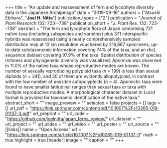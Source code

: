 +++
title = "An update and reassessment of fern and lycophyte diversity data in the Japanese Archipelago"
date = "2019-09-16"
authors = ["Atsushi Ebihara", "**Joel H. Nitta**"]
publication_types = ["2"]
publication = "_Journal of Plant Research_ 132: 723--738"
publication_short = "_J. Plant Res._ 132: 723--738"
abstract = "The fern and lycophyte flora of Japan comprising 721 native taxa (including subspecies and varieties) plus 371 interspecific hybrids was reassessed using a nearly comprehensively sampled distribution map at 10 km resolution vouchered by 216,687 specimens, up-to-date cytotaxonomic information covering 74% of the taxa, and an *rbcL* sequence dataset covering 97.9% of the taxa. Spatial distribution of species richness and phylogenetic diversity was visualized. Apomixis was observed in 11.0% of the native taxa whose reproductive modes are known. The number of sexually reproducing polyploid taxa (*n* = 199) is less than sexual diploids (*n* = 241), and 30 of them are evidently allopolyploid, in contrast with the low number of possible autopolyploids (*n* = 4). Apomictic taxa were found to have smaller latitudinal ranges than sexual taxa or taxa with multiple reproductive modes. A morphological character dataset in Lucid format is provided for taxonomic identification of the native taxa."
abstract_short = ""
image_preview = ""
selected = false
projects = []
tags = []
url_pdf = "https://link.springer.com/content/pdf/10.1007%2Fs10265-019-01137-3.pdf"
url_preprint = ""
url_code = "https://github.com/joelnitta/japan_ferns_review/"
url_dataset = ""
url_project = ""
url_slides = ""
url_video = ""
url_poster = ""
url_source = ""
[[links]]
  name = "Open Access"
  url = "https://link.springer.com/article/10.1007%2Fs10265-019-01137-3"
math = true
highlight = true
[header]
image = ""
caption = ""
+++
